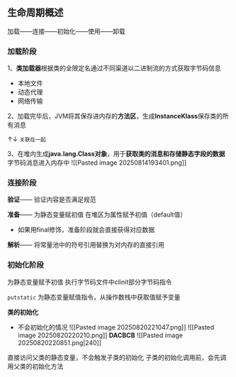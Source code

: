 ## **生命周期概述**
加载——连接——初始化——使用——卸载

### 加载阶段
1、**类加载器**根据类的全限定名通过不同渠道以二进制流的方式获取字节码信息
 - 本地文件
 - 动态代理
 - 网络传输
 
2、加载完毕后，JVM将其保存进内存的**方法区**，生成**InstanceKlass**保存类的所有消息

↑↓  `关联在一起`

3、在堆内生成**java.lang.Class对象**，用于**获取类的消息和存储静态字段的数据**
字节码消息进入内存中
![[Pasted image 20250814193401.png]]

### 连接阶段
**验证**—— 验证内容是否满足规范

**准备**—— 为静态变量赋初值
在堆区为属性赋予初值（default值）
- 如果用final修饰，准备阶段就会直接获得对应数据

**解析**—— 将常量池中的符号引用替换为对内存的直接引用

### 初始化阶段
为静态变量赋予初值
执行字节码文件中clinit部分字节码指令

`putstatic` 为静态变量赋值指令，从操作数栈中获取值赋予变量

**类的初始化**
- 不会初始化的情况
![[Pasted image 20250820221047.png]]
![[Pasted image 20250820220210.png]]
**DACBCB**
![[Pasted image 20250820220851.png|240]]

直接访问父类的静态变量，不会触发子类的初始化
子类的初始化调用前，会先调用父类的初始化方法



